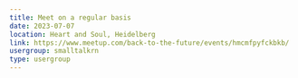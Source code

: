 ```yaml
---
title: Meet on a regular basis
date: 2023-07-07
location: Heart and Soul, Heidelberg
link: https://www.meetup.com/back-to-the-future/events/hmcmfpyfckbkb/
usergroup: smalltalkrn
type: usergroup
---
```


